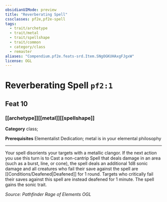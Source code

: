 ```yaml
---
obsidianUIMode: preview
title: "Reverberating Spell"
cssclasses: pf2e,pf2e-spell
tags:
  - trait/archetype
  - trait/metal
  - trait/spellshape
  - trait/common
  - category/class
  - remaster
aliases: "Compendium.pf2e.feats-srd.Item.SNgOGKUHAxgFJgxW"
license: OGL
---
```

# Reverberating Spell `pf2:1`
## Feat 10
### [[archetype]][[metal]][[spellshape]]

**Category** class; 



**Prerequisites** Elementalist Dedication; metal is in your elemental philosophy
* * *
Your spell disorients your targets with a metallic clangor. If the next action you use this turn is to Cast a non-cantrip Spell that deals damage in an area (such as a burst, line, or cone), the spell deals an additional 1d8 sonic damage and all creatures who fail their save against the spell are [[Conditions/Deafened|Deafened]] for 1 round. Targets who critically fail their saves against this spell are instead deafened for 1 minute. The spell gains the sonic trait.

*Source: Pathfinder Rage of Elements*
*OGL*